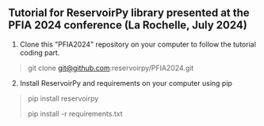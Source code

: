 ## Tutorial for ReservoirPy library presented at the PFIA 2024 conference (La Rochelle, July 2024)

1. Clone this "PFIA2024" repository on your computer to follow the tutorial coding part.

> git clone git@github.com:reservoirpy/PFIA2024.git

2. Install ReservoirPy and requirements on your computer using pip

> pip install reservoirpy
>
> pip install -r requirements.txt
